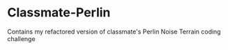 # Classmate-Perlin
Contains my refactored version of classmate's Perlin Noise Terrain coding challenge
